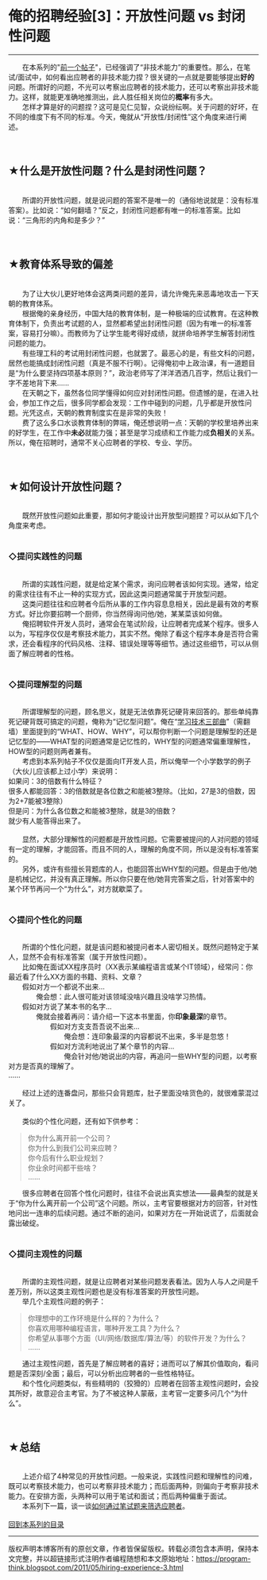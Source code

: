 # 俺的招聘经验[3]：开放性问题 vs 封闭性问题 

-----

<div class="post-body entry-content">
　　在本系列的"<a href="../../2011/03/hiring-experience-2.md">前一个帖子</a>"，已经强调了“非技术能力”的重要性。那么，在笔试/面试中，如何看出应聘者的非技术能力捏？很关键的一点就是要能够提出<b>好的</b>问题。所谓好的问题，不光可以考察出应聘者的技术能力，还可以考察出非技术能力。这样，就能更准确地推测出，此人胜任相关岗位的<b>概率</b>有多大。<a name="more"></a><br/>
　　怎样才算是好的问题捏？这可是见仁见智，众说纷纭啊。关于问题的好坏，在不同的维度下有不同的标准。今天，俺就从“开放性/封闭性”这个角度来进行阐述。<br/>
<br/>
<br/>
<h2>★什么是开放性问题？什么是封闭性问题？</h2><br/>
　　所谓的开放性问题，就是说问题的答案不是唯一的（通俗地说就是：没有标准答案）。比如说：“如何翻墙？”反之，封闭性问题都有唯一的标准答案。比如说：“三角形的内角和是多少？”<br/>
<br/>
<br/>
<h2>★教育体系导致的偏差</h2><br/>
　　为了让大伙儿更好地体会这两类问题的差异，请允许俺先来恶毒地攻击一下天朝的教育体系。<br/>
　　根据俺的亲身经历，中国大陆的教育体制，是一种极端的应试教育。在这种教育体制下，负责出考试题的人，显然都希望出封闭性问题（因为有唯一的标准答案，容易打分嘛）。而教师为了让学生能考得好成绩，就拼命培养学生解答封闭性问题的能力。<br/>
　　有些理工科的考试用封闭性问题，也就罢了。最恶心的是，有些文科的问题，居然也能搞成封闭性问题（真是不服不行啊）。记得俺初中上政治课，有一道题目是<q>为什么要坚持四项基本原则？</q>，政治老师写了洋洋洒洒几百字，然后让我们一字不差地背下来......<br/>
　　在天朝之下，虽然各位同学懂得如何应对封闭性问题。但遗憾的是，在进入社会，参加工作之后，很多同学都会发现：工作中碰到的问题，几乎都是开放性问题。光凭这点，天朝的教育制度实在是非常的失败！<br/>
　　费了这么多口水谈教育体制的弊端，俺还想说明一点：天朝的学校里培养出来的好学生，在工作中<b>未必</b>就能力强；甚至是学习成绩和工作能力成<b>负相关</b>的关系。所以，俺在招聘时，通常不关心应聘者的学校、专业、学历。<br/>
<br/>
<br/>
<h2>★如何设计开放性问题？</h2><br/>
　　既然开放性问题如此重要，那如何才能设计出开放型问题捏？可以从如下几个角度来考虑。<br/>
<br/>
<h3>◇提问实践性的问题</h3><br/>
　　所谓的实践性问题，就是给定某个需求，询问应聘者该如何实现。通常，给定的需求往往有不止一种的实现方式，因此这类问题通常属于开放型问题。<br/>
　　这类问题往往和应聘者今后所从事的工作内容息息相关，因此是最有效的考察方式。好比你要招聘一个厨师，你当然得询问他/她，某某菜该如何做。<br/>
　　俺招聘软件开发人员时，通常会在笔试阶段，让应聘者完成某个程序。很多人以为，写程序仅仅是考察技术能力，其实不然。俺除了看这个程序本身是否符合需求，还会看程序的代码风格、注释、错误处理等等细节。通过这些细节，可以从侧面了解应聘者的性格。<br/>
<br/>
<h3>◇提问理解型的问题</h3><br/>
　　所谓理解型的问题，顾名思义，就是无法依靠死记硬背来回答的。那些单纯靠死记硬背既可搞定的问题，俺称为“记忆型问题”。俺在“<a href="../../2009/02/study-technology-in-three-steps.md">学习技术三部曲</a>”（需翻墙）里面提到的“WHAT、HOW、WHY”，可以帮你判断一个问题是理解型的还是记忆型的——WHAT型的问题通常是记忆性的，WHY型的问题通常偏重理解性，HOW型的问题则两者兼有。<br/>
　　考虑到本系列帖子不仅仅是面向IT开发人员，所以俺举一个小学数学的例子（大伙儿应该都上过小学）来说明：<br/>
如果问：3的倍数有什么特征？<br/>
很多人都能回答：3的倍数就是各位数之和能被3整除。（比如，27是3的倍数，因为2+7能被3整除）<br/>
但是问：为什么各位数之和能被3整除，就是3的倍数？<br/>
就少有人能答得出来了。<br/>
<br/>
　　显然，大部分理解性的问题都是开放性问题。它需要被提问的人对问题的领域有一定的理解，才能回答。而且不同的人，理解的角度不同，所以是没有标准答案的。<br/>
　　另外，或许有些擅长背题库的人，也能回答出WHY型的问题。但是由于他/她是机械记忆，并没有真正理解。所以你只要在他/她背完答案之后，针对答案中的某个环节再问一个“为什么”，对方就歇菜了。<br/>
<br/>
<h3>◇提问个性化的问题</h3><br/>
　　所谓的个性化问题，就是该问题和被提问者本人密切相关。既然问题特定于某人，显然不会有标准答案（属于开放性问题）。<br/>
　　比如俺在面试XX程序员时（XX表示某编程语言或某个IT领域），经常问：你最近看了什么XX方面的书籍、资料、文章？<br/>
　　假如对方一个都说不出来...<br/>
　　　　俺会想：此人很可能对该领域没啥兴趣且没啥学习热情。<br/>
　　假如对方说了某本书的名字...<br/>
　　　　俺就会接着再问：请介绍一下这本书里面，你<b>印象最深</b>的章节。<br/>
　　　　　　假如对方支支吾吾说不出来...<br/>
　　　　　　　　俺会想：连印象最深的内容都说不出来，多半是忽悠！<br/>
　　　　　　假如对方流利地说出了某个章节的内容...<br/>
　　　　　　　　俺会针对他/她说出的内容，再追问一些WHY型的问题，以考察对方是否真的理解了。<br/>
......<br/>
<br/>
　　经过上述的连番盘问，那些只会背题库，肚子里面没啥货色的，就很难蒙混过关了。<br/>
<br/>
　　类似的个性化问题，还有如下供参考：<blockquote>你为什么离开前一个公司？<br/>
你为什么到我们公司来应聘？<br/>
你今后有什么职业规划？<br/>
你业余时间都干些啥？<br/>
......</blockquote>　　很多应聘者在回答个性化问题时，往往不会说出真实想法——最典型的就是关于<q>你为什么离开前一个公司</q>这个问题。所以，主考官要根据对方的回答，针对性地问出一连串的后续问题。通过不断的追问，如果对方在一开始说谎了，后面就会露出破绽。<br/>
<br/>
<h3>◇提问主观性的问题</h3><br/>
　　所谓的主观性问题，就是让应聘者对某些问题发表看法。因为人与人之间是千差万别，所以这类主观性问题也是没有标准答案的开放性问题。<br/>
　　举几个主观性问题的例子：<blockquote>你理想中的工作环境是什么样的？为什么？<br/>
你喜欢用哪种编程语言，哪种开发工具？为什么？<br/>
你希望从事哪个方面（UI/网络/数据库/算法/等）的软件开发？为什么？<br/>
......</blockquote>　　通过主观性问题，首先是了解应聘者的喜好；进而可以了解其价值取向，看问题是否深刻/全面；最后，可以分析出应聘者的一些性格特征。<br/>
　　和个性化问题类似，有些精明的（狡猾的）应聘者在回答主观性问题时，会投其所好，故意迎合主考官。为了不被这种人蒙蔽，主考官一定要多问几个“为什么”。<br/>
<br/>
<br/>
<h2>★总结</h2><br/>
　　上述介绍了4种常见的开放性问题。一般来说，实践性问题和理解性的问难，既可以考察技术能力，也可以考察非技术能力；而后面两种，则偏向于考察非技术能力。在安排方面，头两种可以用于笔试和面试；而后两种偏重于面试。<br/>
　　本系列下一篇，谈一谈<a href="../../2011/11/hiring-experience-4.md">如何通过笔试题来筛选应聘者</a>。<br/>
<br/>
<a href="../../2011/03/hiring-experience-0.md">回到本系列的目录</a>
</div>


------------------------------------------------

版权声明本博客所有的原创文章，作者皆保留版权。转载必须包含本声明，保持本文完整，并以超链接形式注明作者编程随想和本文原始地址：https://program-think.blogspot.com/2011/05/hiring-experience-3.html
